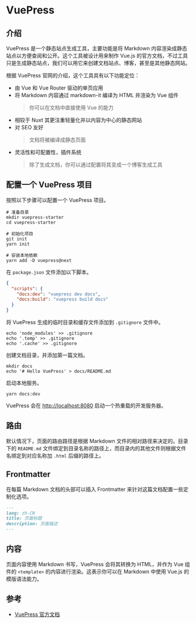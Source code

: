 # VuePress

## 介绍

VuePress 是一个静态站点生成工具，主要功能是将 Markdown 内容渲染成静态站点以方便查阅和公开。这个工具被设计用来制作 Vue.js 的官方文档，不过工具只是生成静态站点，我们可以用它来创建文档站点、博客，甚至是其他静态网站。

根据 VuePress 官网的介绍，这个工具具有以下功能定位：

- 由 Vue 和 Vue Router 驱动的单页应用
- 将 Markdown 内容通过 markdown-it 编译为 HTML 并渲染为 Vue 组件
  > 你可以在文档中直接使用 Vue 的能力
- 相较于 Nuxt 其更注重轻量化并以内容为中心的静态网站
- 对 SEO 友好
  > 文档将被编译成静态页面
- 灵活性和可配置性，插件系统
  > 除了生成文档，你可以通过配置将其变成一个博客生成工具

## 配置一个 VuePress 项目

按照以下步骤可以配置一个 VuePress 项目。

```shell
# 准备目录
mkdir vuepress-starter
cd vuepress-starter

# 初始化项目
git init
yarn init

# 安装本地依赖
yarn add -D vuepress@next
```

在 `package.json` 文件添加以下脚本。

```json
{
  "scripts": {
    "docs:dev": "vuepress dev docs",
    "docs:build": "vuepress build docs"
  }
}
```

将 VuePress 生成的临时目录和缓存文件添加到 `.gitignore` 文件中。

```shell
echo 'node_modules' >> .gitignore
echo '.temp' >> .gitignore
echo '.cache' >> .gitignore
```

创建文档目录，并添加第一篇文档。

```shell
mkdir docs
echo '# Hello VuePress' > docs/README.md
```

启动本地服务。

```shell
yarn docs:dev
```

VuePress 会在 [http://localhost:8080](http://localhost:8080) 启动一个热重载的开发服务器。

## 路由

默认情况下，页面的路由路径是根据 Markdown 文件的相对路径来决定的。目录下的 `README.md` 文件绑定到目录名称的路径上，而目录内的其他文件则根据文件名绑定到对应名称加 `.html` 后缀的路径上。

## Frontmatter

在每篇 Markdown 文档的头部可以插入 Frontmatter 来针对这篇文档配置一些定制化选项。

```markdown
---
lang: zh-CN
title: 页面标题
description: 页面描述
---
```

## 内容

页面内容使用 Markdown 书写，VuePress 会将其转换为 HTML，并作为 Vue 组件的 `<template>` 的内容进行渲染。这表示你可以在 Markdown 中使用 Vue.js 的模版语法能力。

## 参考

- [VuePress 官方文档](https://v2.vuepress.vuejs.org/zh/)

